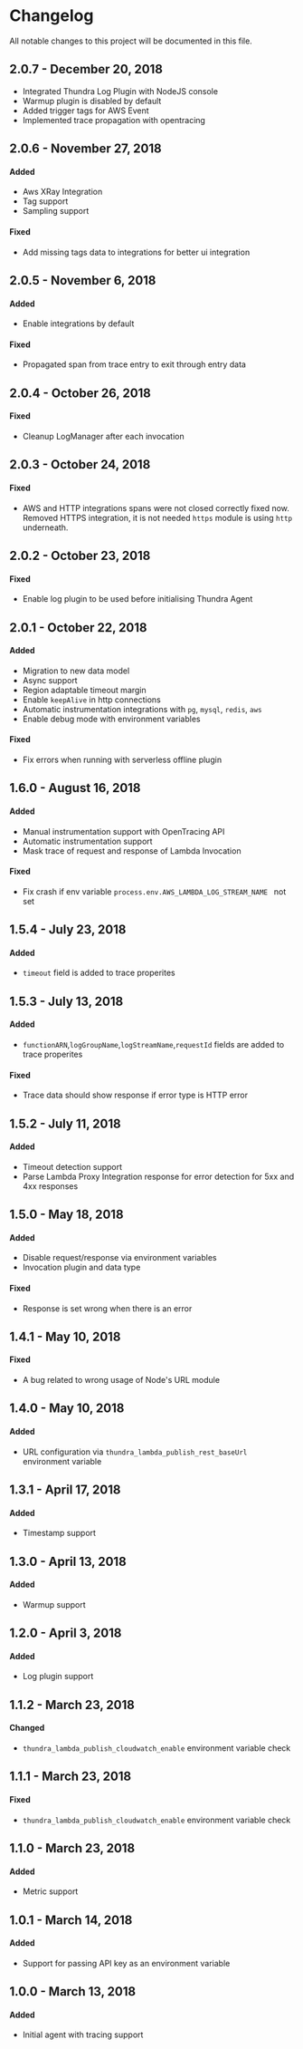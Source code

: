 # Changelog
All notable changes to this project will be documented in this file.
## 2.0.7 - December 20, 2018
- Integrated Thundra Log Plugin with NodeJS console
- Warmup plugin is disabled by default
- Added trigger tags for AWS Event
- Implemented trace propagation with opentracing
## 2.0.6 - November 27, 2018
#### Added
- Aws XRay Integration
- Tag support
- Sampling support
#### Fixed
- Add missing tags data to integrations for better ui integration
## 2.0.5 - November 6, 2018
#### Added
- Enable integrations by default
#### Fixed
- Propagated span from trace entry to exit through entry data
## 2.0.4 - October 26, 2018
#### Fixed
- Cleanup LogManager after each invocation
## 2.0.3 - October 24, 2018
#### Fixed
- AWS and HTTP integrations spans were not closed correctly fixed now. Removed HTTPS integration, it is not needed `https` module is using `http` underneath.
## 2.0.2 - October 23, 2018
#### Fixed
- Enable log plugin to be used before initialising Thundra Agent
## 2.0.1 - October 22, 2018
#### Added
- Migration to new data model 
- Async support
- Region adaptable timeout margin
- Enable `keepAlive` in http connections
- Automatic instrumentation integrations with `pg`, `mysql`, `redis`, `aws`
- Enable debug mode with environment variables

#### Fixed
- Fix errors when running with serverless offline plugin

## 1.6.0 - August 16, 2018
#### Added
- Manual instrumentation support with OpenTracing API
- Automatic instrumentation support
- Mask trace of request and response of Lambda Invocation
#### Fixed
- Fix crash if env variable `process.env.AWS_LAMBDA_LOG_STREAM_NAME ` not set

## 1.5.4 - July 23, 2018
#### Added
- `timeout` field is added to trace properites

## 1.5.3 - July 13, 2018
#### Added
- `functionARN`,`logGroupName`,`logStreamName`,`requestId` fields are added to trace properites
#### Fixed
- Trace data should show response if error type is HTTP error

## 1.5.2 - July 11, 2018
#### Added
- Timeout detection support
- Parse Lambda Proxy Integration response for error detection for 5xx and 4xx responses

## 1.5.0 - May 18, 2018
#### Added
- Disable request/response via environment variables
- Invocation plugin and data type
#### Fixed
- Response is set wrong when there is an error

## 1.4.1 - May 10, 2018
#### Fixed
- A bug related to wrong usage of Node's URL module

## 1.4.0 - May 10, 2018
#### Added
- URL configuration via `thundra_lambda_publish_rest_baseUrl` environment variable

## 1.3.1 - April 17, 2018
#### Added
- Timestamp support

## 1.3.0 - April 13, 2018
#### Added
- Warmup support

## 1.2.0 - April 3, 2018
#### Added
- Log plugin support

## 1.1.2 - March 23, 2018
#### Changed
- `thundra_lambda_publish_cloudwatch_enable` environment variable check

## 1.1.1 - March 23, 2018
#### Fixed
- `thundra_lambda_publish_cloudwatch_enable` environment variable check

## 1.1.0 - March 23, 2018
#### Added
- Metric support

## 1.0.1 - March 14, 2018
#### Added
- Support for passing API key as an environment variable

## 1.0.0 - March 13, 2018
#### Added
- Initial agent with tracing support



